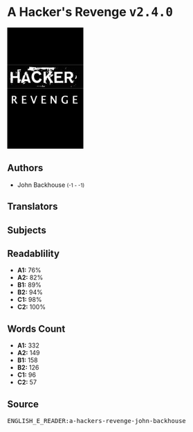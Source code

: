 # A Hacker's Revenge <kbd>v2.4.0</kbd>

![](./cover.medium.jpg "")

## Authors


 - John Backhouse <small>(-1 - -1)</small>

## Translators



## Subjects



## Readablility


 - **A1:** 76%
 - **A2:** 82%
 - **B1:** 89%
 - **B2:** 94%
 - **C1:** 98%
 - **C2:** 100%

## Words Count


 - **A1:** 332
 - **A2:** 149
 - **B1:** 158
 - **B2:** 126
 - **C1:** 96
 - **C2:** 57

## Source


<kbd>ENGLISH_E_READER:a-hackers-revenge-john-backhouse</kbd>
